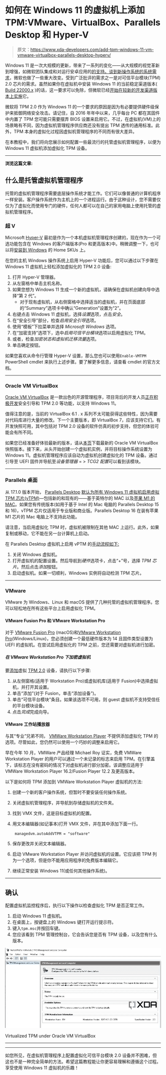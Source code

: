 # 如何在 Windows 11 的虚拟机上添加 TPM:VMware、VirtualBox、Parallels Desktop 和 Hyper-V

> 原文：<https://www.xda-developers.com/add-tpm-windows-11-vm-vmware-virtualbox-parallels-desktop-hyperv/>

Windows 11 是一次大规模的更新，带来了一系列的变化——从大规模的视觉革新到增强，如微软团队集成和对运行安卓应用的[的支持。谈到新操作系统的](https://www.xda-developers.com/how-to-run-android-apps-on-any-windows-11-pc/)[系统需求](https://www.xda-developers.com/windows-11-minimum-requirements/)，微软也做了一些重大改变。受到广泛批评的需求之一是对可信平台模块(TPM) 2.0 芯片的需求。虽然如果你在虚拟机中安装 Windows 11 的当前稳定渠道版本( [Build 22000.x](https://www.xda-developers.com/windows-11-update-tracker/) )的话，这一要求可以免除，但微软已经[开始在较新的开发渠道版本上实施](https://www.xda-developers.com/windows-11-vms-will-likely-soon-require-tpm-2-0/)它。

微软将 TPM 2.0 作为 Windows 11 的一个要求的原因是因为有必要提供硬件级保护来抵御网络安全攻击。请记住，自 2016 年年中以来，几乎每台 PC 都在其固件中内置了 TPM 您可能只需要摆弄 BIOS 设置来启用它。不过，在虚拟机(VM)上的场景略有不同，因为虚拟机管理程序供应商还没有提出 TPM 透传的通用标准。此外，TPM 本身的虚拟化过程因虚拟机管理程序的不同而有很大差异。

在本教程中，我们将向您展示如何配置一些最流行的托管虚拟机管理程序，以便为 Windows 11 虚拟机添加虚拟化 TPM 设备。

* * *

**浏览这篇文章:**

## 什么是托管虚拟机管理程序

托管的虚拟机管理程序需要底层操作系统才能工作。它们可以像普通的计算机程序一样安装。客户操作系统作为主机上的一个进程运行。由于这种设计，您不需要仅仅为了虚拟化而使用专门的硬件，任何人都可以在自己的家用电脑上使用托管的虚拟机管理程序。

### 超 V

Microsoft [Hyper-V](https://docs.microsoft.com/en-us/virtualization/hyper-v-on-windows/about/) 最初是作为一个本机虚拟机管理程序创建的，现在作为一个可选功能包含在 Windows 的客户端版本(Pro 和更高版本)中。稍微调整一下，也可以将[安装到 Windows](https://www.xda-developers.com/how-to-install-hyper-v-windows-11-home/) 的 Home SKUs 上。

在您的主机 Windows 操作系统上启用 Hyper-V 功能后，您可以通过以下步骤在 Windows 11 虚拟机上轻松添加虚拟化的 TPM 2.0 设备:

1.  打开 Hyper-V 管理器。
2.  从左窗格中单击主机名称。
3.  如果您想为 Windows 11 生成一个新的虚拟机，请确保在虚拟机创建向导中选择“第 2 代”。
    *   对于现有虚拟机，从右侧窗格中选择适当的虚拟机，并在页面底部的“Summary”选项卡中确认“Generation”设置为“2”。
4.  右键点击 Windows 11 虚拟机，选择*设置*选项，点击*安全*。
5.  在“安全引导”部分，检查*启用安全引导*选项。
6.  使用“模板”下拉菜单并选择 *Microsoft Windows* 选项。
7.  在“加密支持”选项下，选中*启用可信平台模块*选项以启用虚拟化 TPM。
8.  或者，检查*加密状态和虚拟机迁移流量*选项。
9.  单击确定按钮。

如果您喜欢从命令行管理 Hyper-V 设置，那么您也可以使用`Enable-VMTPM` PowerShell cmdlet 来执行上述步骤。要了解更多信息，请查看 cmdlet 的官方文档。

* * *

### Oracle VM VirtualBox

[Oracle VM VirtualBox](https://www.virtualbox.org/) 是一款出色的开源管理程序，项目背后的开发人员[正在积极开发](https://forums.virtualbox.org/viewtopic.php?f=2&t=103946)安全引导和 TPM 2.0 等功能，以支持 Windows 11。

值得注意的是，当前的 VirtualBox 6.1 . x 系列不太可能获得这些特性，因为需要对代码库进行大量的修改。下一个主要版本，即 VirtualBox 7，应该支持它们。有开发快照可用，其中包括对 TPM 2.0 设备的软件仿真的初步支持，但您的体验可能会有所不同。

如果您已经准备好体验最新的版本，请从[本页](https://www.virtualbox.org/wiki/Testbuilds)下载最新的 Oracle VM VirtualBox 快照版本。接下来，从头开始创建一个虚拟机实例，并将目标操作系统设置为 Windows 11。虚拟机管理程序应该自动为虚拟机创建虚拟化的 TPM 设备。通过引导至 UEFI 固件并导航至*设备管理器* = > *TCG2 配置*可以看到该模块。

* * *

### Parallels 桌面

从 17.1.0 版本开始， [Parallels Desktop](https://www.anrdoezrs.net/links/100122946/type/dlg/sid/UUxdaUeUpU31695/https://www.parallels.com/products/desktop/) [默认为所有 Windows 11 虚拟机启用虚拟 TPM 芯片(vTPM)](https://www.anrdoezrs.net/links/100122946/type/dlg/sid/UUxdaUeUpU31695/https://www.parallels.com/blogs/Windows-11-TPM/)—包括新的和现有的——基于英特尔的 MAC 以及[苹果 M1 的 MAC](https://www.xda-developers.com/first-10-things-to-do-m1-mac/)。如果您有传统版本(如用于基于 Intel 的 Mac 电脑的 Parallels Desktop 15 和 16)，vTPM 芯片仅适用于专业版和商业版。Parallels Desktop 16 在装有苹果 M1 芯片的 Mac 电脑上不支持此功能。

请注意，当启用虚拟化 TPM 时，虚拟机被限制在其他 MAC 上运行。此外，如果复制或移动，它不能在另一台计算机上启动。

在 Parallels Desktop 虚拟机上启用 vPTM 的[手动流程如下:](https://kb.parallels.com/en/122702)

1.  关闭 Windows 虚拟机。
2.  打开虚拟机的配置设置。然后导航到*硬件*选项卡，点击“+”号，选择 *TPM 芯片*。然后点击*添加*按钮。
3.  启动虚拟机。如果一切顺利，Windows 实例将自动检测 TPM 芯片。

* * *

### VMware

VMware 为 Windows、Linux 和 macOS 提供了几种托管的虚拟机管理程序。您可以轻松地在所有这些平台上启用虚拟化 TPM。

#### VMware Fusion Pro 和 VMware Workstation Pro

对于 [VMware Fusion Pro](https://www.vmware.com/products/fusion.html) (macOS)和[VMware Workstation Pro](https://www.vmware.com/products/workstation-pro.html)(Windows/Linux)，您必须创建一个最低硬件版本为 14 且固件类型设置为 UEFI 的虚拟机。在尝试启用虚拟化的 TPM 之前，您还需要对虚拟机进行加密。

##### *在 VMware Workstation Pro 下加密虚拟机*

要[添加](https://docs.vmware.com/en/VMware-Fusion/12/com.vmware.fusion.using.doc/GUID-4EC58A68-BE9E-42F6-B005-4BB63AE5D85B.html)虚拟 [TPM 2.0](https://docs.vmware.com/en/VMware-Workstation-Pro/16.0/com.vmware.ws.using.doc/GUID-6E166EDC-BF27-438D-BA98-CF216A850ACE.html) 设备，请执行以下步骤:

1.  从左侧窗格(适用于 Workstation Pro)或虚拟机库(适用于 Fusion)中选择虚拟机，并打开其设置。
2.  单击“添加”(对于 Fusion，单击“添加设备”)。
3.  单击“可信平台模块”条目。如果该选项不可用，则 guest 虚拟机不支持受信任的平台模块设备。
4.  点击*完成*完成向导。

#### VMware 工作站播放器

与其“专业”兄弟不同， [VMWare Workstation Player](https://www.vmware.com/products/workstation-player.html) 不提供添加虚拟化 TPM 的选项。尽管如此，您仍然可以使用一个巧妙的调整来启用它。

早在今年 10 月，VMWare 产品经理 Michael Roy 证实，免费 VMWare Workstation Player 的用户可以通过一个未记录的标志来启用 TPM。在引擎盖下，该标志在没有密码的情况下对虚拟机进行部分加密。该调整应适用于 VMWare Workstation Player 16.2/Fusion Player 12.2 及更高版本。

以下是如何将 TPM 添加到 VMWare Workstation Player 虚拟机的方法:

1.  创建一个新的客户操作系统，但暂时不要安装任何操作系统。
2.  关闭虚拟机管理程序，并导航到存储虚拟机的文件夹。
3.  找到 VMX 文件，这是目标虚拟机的配置。
4.  用文本编辑器(如记事本)打开 VMX 文件，并在其中添加下面一行。

    ```
     managedvm.autoAddVTPM = "software" 
    ```

5.  保存更改并关闭文本编辑器。
6.  启动 VMware Workstation Player 并访问虚拟机的设置。它应该把 TPM 列为一个选项，但是你不能用应用程序的免费版本编辑它。
7.  继续正常安装 Windows 11(或任何其他操作系统)。

* * *

## 确认

配置虚拟机监控程序后，执行以下操作以检查虚拟化 TPM 是否正常工作。

1.  启动 Windows 11 虚拟机。
2.  在桌面上，按键盘上的 Windows 键打开运行提示符。
3.  键入`tpm.msc`并按回车键。
4.  您应该看到 TPM 管理控制台，它会告诉您是否有 TPM 设备，以及您有什么版本。

 <picture>![VirtualBox TPM status](img/6e8a51d34c50c326d7d61996fe14d168.png)</picture> 

Virtualized TPM under Oracle VM VirtualBox

* * *

* * *

如您所见，在虚拟机管理程序上配置虚拟化可信平台模块 2.0 设备并不困难，但这也不是一种完全简单的方法。希望这篇教程能让你更容易理解和遵循这个过程。享受使用 Windows 11 虚拟机的乐趣！